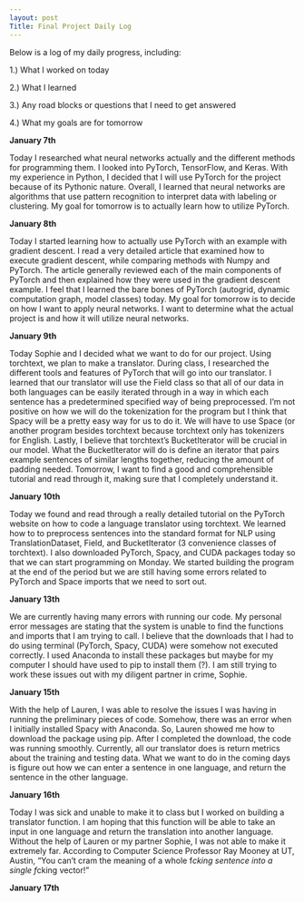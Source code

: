 ```yaml
---
layout: post
Title: Final Project Daily Log
---
```


Below is a log of my daily progress, including:

1.) What I worked on today

2.) What I learned

3.) Any road blocks or questions that I need to get answered

4.) What my goals are for tomorrow

**January 7th**


Today I researched what neural networks actually and the different methods for programming them. I looked into PyTorch, TensorFlow, and Keras. With my experience in Python, I decided that I will use PyTorch for the project because of its Pythonic nature. Overall, I learned that neural networks are algorithms that use pattern recognition to interpret data with labeling or clustering. My goal for tomorrow is to actually learn how to utilize PyTorch.


**January 8th**


Today I started learning how to actually use PyTorch with an example with gradient descent. I read a very detailed article that examined how to execute gradient descent, while comparing methods with Numpy and PyTorch. The article generally reviewed each of the main components of PyTorch and then explained how they were used in the gradient descent example. I feel that I learned the bare bones of PyTorch (autogrid, dynamic computation graph, model classes) today. My goal for tomorrow is to decide on how I want to apply neural networks. I want to determine what the actual project is and how it will utilize neural networks.


**January 9th**


Today Sophie and I decided what we want to do for our project. Using torchtext, we plan to make a translator. During class, I researched the different tools and features of PyTorch that will go into our translator. I learned that our translator will use the Field class so that all of our data in both languages can be easily iterated through in a way in which each sentence has a predetermined specified way of being preprocessed. I’m not positive on how we will do the tokenization for the program but I think that Spacy will be a pretty easy way for us to do it. We will have to use Space (or another program besides torchtext because torchtext only has tokenizers for English. Lastly, I believe that torchtext’s BucketIterator will be crucial in our model. What the BucketIterator will do is define an iterator that pairs example sentences of similar lengths together, reducing the amount of padding needed. Tomorrow, I want to find a good and comprehensible tutorial and read through it, making sure that I completely understand it.



**January 10th**


Today we found and read through a really detailed tutorial on the PyTorch website on how to code a language translator using torchtext. We learned how to to preprocess sentences  into the standard format for NLP using TranslationDataset, Field, and BucketIterator (3 convenience classes of torchtext). I also downloaded PyTorch, Spacy, and CUDA packages  today so that we can start programming on Monday. We started building the program at the end of the period but we are still having some errors related to PyTorch and Space imports  that we need to sort out.



**January 13th**



We are currently having many errors with running our code. My personal error messages are stating that the system is unable to find the functions and imports that I am trying to call. I believe that the downloads that I had to do using terminal (PyTorch, Spacy, CUDA) were somehow not executed correctly. I used Anaconda to install these packages but maybe for my computer I should have used to pip to install them (?). I am still trying to work these issues out with my diligent partner in crime, Sophie.



**January 15th** 



With the help of Lauren, I was able to resolve the issues I was having in running the preliminary pieces of code. Somehow, there was an error when I initially installed Spacy with Anaconda. So, Lauren showed me how to download the package using pip. After I completed the download, the code was running smoothly. Currently, all our translator does is return metrics about the training and testing data. What we want to do in the coming days is figure out how we can enter a sentence in one language, and return the sentence in the other language.




**January 16th**




Today I was sick and unable to make it to class but I worked on building a translator function. I am hoping that this function will be able to take an input in one language and return the translation into another language. Without the help of Lauren or my partner Sophie, I was not able to make it extremely far. According to Computer Science Professor Ray Mooney at UT, Austin, “You can’t cram the meaning of a whole f*cking sentence into a single f*cking vector!”

**January 17th**


